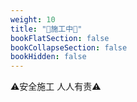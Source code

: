 ```yaml
---
weight: 10
title: "🚧施工中🚧"
bookFlatSection: false
bookCollapseSection: false
bookHidden: false
---
```


⚠安全施工 人人有责⚠